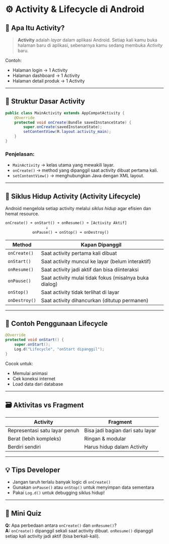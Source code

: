 # ⚙️ Activity & Lifecycle di Android

## 📱 Apa Itu Activity?

> **Activity** adalah *layar* dalam aplikasi Android. Setiap kali kamu buka halaman baru di aplikasi, sebenarnya kamu sedang membuka *Activity* baru.

Contoh:
- Halaman login → 1 Activity
- Halaman dashboard → 1 Activity
- Halaman detail produk → 1 Activity

---

## 🧠 Struktur Dasar Activity

```java
public class MainActivity extends AppCompatActivity {
    @Override
    protected void onCreate(Bundle savedInstanceState) {
        super.onCreate(savedInstanceState);
        setContentView(R.layout.activity_main);
    }
}
```

### Penjelasan:
- `MainActivity` → kelas utama yang mewakili layar.
- `onCreate()` → method yang dipanggil saat activity dibuat pertama kali.
- `setContentView()` → menghubungkan Java dengan XML layout.

---

## 🔄 Siklus Hidup Activity (Activity Lifecycle)

Android mengelola setiap activity melalui *siklus hidup* agar efisien dan hemat resource.

```txt
onCreate() ➜ onStart() ➜ onResume() ➜ [Activity Aktif]
                  ↓
            onPause() ➜ onStop() ➜ onDestroy()
```

| Method        | Kapan Dipanggil                                          |
|---------------|----------------------------------------------------------|
| `onCreate()`  | Saat activity pertama kali dibuat                        |
| `onStart()`   | Saat activity muncul ke layar (belum interaktif)        |
| `onResume()`  | Saat activity jadi aktif dan bisa diinteraksi           |
| `onPause()`   | Saat activity mulai tidak fokus (misalnya buka dialog)  |
| `onStop()`    | Saat activity tidak terlihat di layar                   |
| `onDestroy()` | Saat activity dihancurkan (ditutup permanen)            |

---

## 🧪 Contoh Penggunaan Lifecycle

```java
@Override
protected void onStart() {
    super.onStart();
    Log.d("Lifecycle", "onStart dipanggil");
}
```

Cocok untuk:
- Memulai animasi
- Cek koneksi internet
- Load data dari database

---

## 🗃️ Aktivitas vs Fragment

| Activity                        | Fragment                         |
|--------------------------------|----------------------------------|
| Representasi satu layar penuh  | Bisa jadi bagian dari satu layar |
| Berat (lebih kompleks)         | Ringan & modular                 |
| Berdiri sendiri                | Harus hidup dalam Activity       |

---

## 💡 Tips Developer

- Jangan taruh terlalu banyak logic di `onCreate()`
- Gunakan `onPause()` atau `onStop()` untuk menyimpan data sementara
- Pakai `Log.d()` untuk debugging siklus hidup!

---

## 🧠 Mini Quiz

**Q:** Apa perbedaan antara `onCreate()` dan `onResume()`?  
**A:** `onCreate()` dipanggil sekali saat activity dibuat. `onResume()` dipanggil setiap kali activity jadi aktif (bisa berkali-kali).
